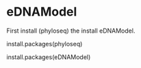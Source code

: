 # eDNAModel

First install (phyloseq) the install eDNAModel.

install.packages(phyloseq)

install.packages(eDNAModel)
